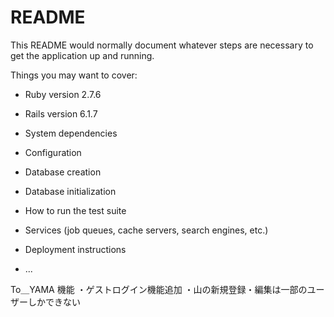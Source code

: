 # README

This README would normally document whatever steps are necessary to get the
application up and running.

Things you may want to cover:

* Ruby version 2.7.6

* Rails version 6.1.7

* System dependencies

* Configuration

* Database creation

* Database initialization

* How to run the test suite

* Services (job queues, cache servers, search engines, etc.)

* Deployment instructions

* ...

To＿YAMA 機能
・ゲストログイン機能追加
・山の新規登録・編集は一部のユーザーしかできない
